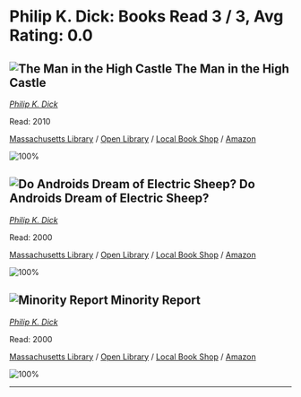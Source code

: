 # Philip K. Dick:  Books Read 3 / 3, Avg Rating: 0.0 

## ![The Man in the High Castle](https://covers.openlibrary.org/b/id/420452-M.jpg) The Man in the High Castle
*[Philip K. Dick](../authors/PhilipKDick)*

Read: 2010

[Massachusetts Library](https://library.minlib.net/search/i=9788445001844) / [Open Library](https://openlibrary.org/isbn/9788445001844) / [Local Book Shop](https://bookshop.org/book/9788445001844) / [Amazon](https://amazon.com/dp/2290005673)

![100%](https://geps.dev/progress/100) 



## ![Do Androids Dream of Electric Sheep?](https://covers.openlibrary.org/b/id/207515-M.jpg) Do Androids Dream of Electric Sheep?
*[Philip K. Dick](../authors/PhilipKDick)*

Read: 2000

[Massachusetts Library](https://library.minlib.net/search/i=9780586036051) / [Open Library](https://openlibrary.org/isbn/9780586036051) / [Local Book Shop](https://bookshop.org/book/9780586036051) / [Amazon](https://amazon.com/dp/1328694895)

![100%](https://geps.dev/progress/100) 



## ![Minority Report](https://covers.openlibrary.org/b/id/499534-M.jpg) Minority Report
*[Philip K. Dick](../authors/PhilipKDick)*

Read: 2000

[Massachusetts Library](https://library.minlib.net/search/i=9782070426065) / [Open Library](https://openlibrary.org/isbn/9782070426065) / [Local Book Shop](https://bookshop.org/book/9782070426065) / [Amazon](https://amazon.com/dp/0575075201)

![100%](https://geps.dev/progress/100) 



---
